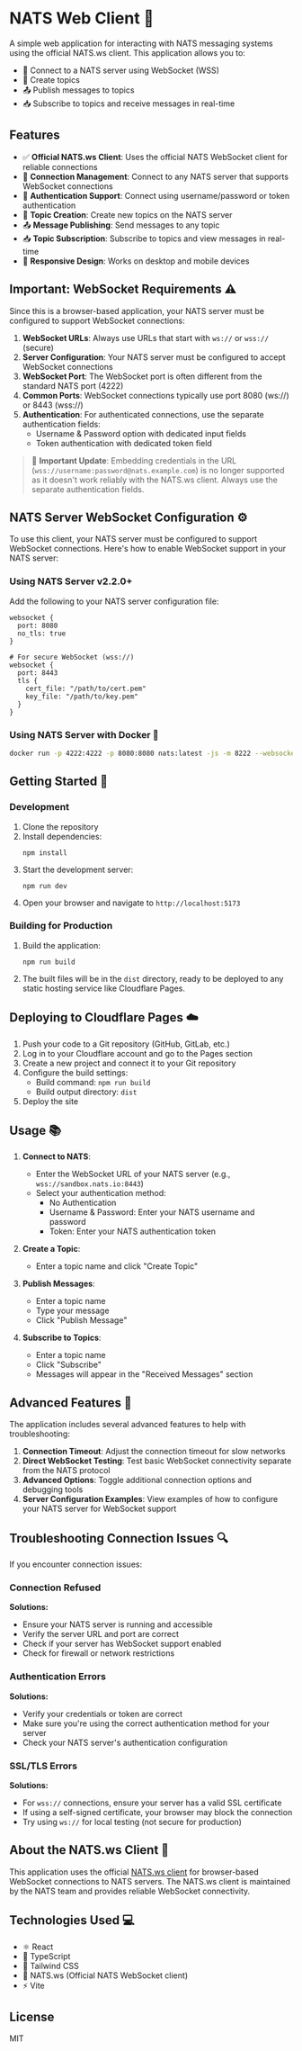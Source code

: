# NATS Web Client 🚀

A simple web application for interacting with NATS messaging systems using the official NATS.ws client. This application allows you to:

- 🔌 Connect to a NATS server using WebSocket (WSS)
- 📂 Create topics
- 📤 Publish messages to topics
- 📥 Subscribe to topics and receive messages in real-time

## Features

- ✅ **Official NATS.ws Client**: Uses the official NATS WebSocket client for reliable connections
- 🔗 **Connection Management**: Connect to any NATS server that supports WebSocket connections
- 🔐 **Authentication Support**: Connect using username/password or token authentication
- 📂 **Topic Creation**: Create new topics on the NATS server
- 📤 **Message Publishing**: Send messages to any topic
- 📥 **Topic Subscription**: Subscribe to topics and view messages in real-time
- 📱 **Responsive Design**: Works on desktop and mobile devices

## Important: WebSocket Requirements ⚠️

Since this is a browser-based application, your NATS server must be configured to support WebSocket connections:

1. **WebSocket URLs**: Always use URLs that start with `ws://` or `wss://` (secure)
2. **Server Configuration**: Your NATS server must be configured to accept WebSocket connections
3. **WebSocket Port**: The WebSocket port is often different from the standard NATS port (4222)
4. **Common Ports**: WebSocket connections typically use port 8080 (ws://) or 8443 (wss://)
5. **Authentication**: For authenticated connections, use the separate authentication fields:
   - Username & Password option with dedicated input fields
   - Token authentication with dedicated token field

> 📝 **Important Update**: Embedding credentials in the URL (`wss://username:password@nats.example.com`) is no longer supported as it doesn't work reliably with the NATS.ws client. Always use the separate authentication fields.

## NATS Server WebSocket Configuration ⚙️

To use this client, your NATS server must be configured to support WebSocket connections. Here's how to enable WebSocket support in your NATS server:

### Using NATS Server v2.2.0+

Add the following to your NATS server configuration file:

```
websocket {
  port: 8080
  no_tls: true
}

# For secure WebSocket (wss://)
websocket {
  port: 8443
  tls {
    cert_file: "/path/to/cert.pem"
    key_file: "/path/to/key.pem"
  }
}
```

### Using NATS Server with Docker 🐳

```bash
docker run -p 4222:4222 -p 8080:8080 nats:latest -js -m 8222 --websocket_port 8080
```

## Getting Started 🏁

### Development

1. Clone the repository
2. Install dependencies:
   ```
   npm install
   ```
3. Start the development server:
   ```
   npm run dev
   ```
4. Open your browser and navigate to `http://localhost:5173`

### Building for Production

1. Build the application:
   ```
   npm run build
   ```
2. The built files will be in the `dist` directory, ready to be deployed to any static hosting service like Cloudflare Pages.

## Deploying to Cloudflare Pages ☁️

1. Push your code to a Git repository (GitHub, GitLab, etc.)
2. Log in to your Cloudflare account and go to the Pages section
3. Create a new project and connect it to your Git repository
4. Configure the build settings:
   - Build command: `npm run build`
   - Build output directory: `dist`
5. Deploy the site

## Usage 📚

1. **Connect to NATS**:
   - Enter the WebSocket URL of your NATS server (e.g., `wss://sandbox.nats.io:8443`)
   - Select your authentication method:
     - No Authentication
     - Username & Password: Enter your NATS username and password
     - Token: Enter your NATS authentication token

2. **Create a Topic**:
   - Enter a topic name and click "Create Topic"

3. **Publish Messages**:
   - Enter a topic name
   - Type your message
   - Click "Publish Message"

4. **Subscribe to Topics**:
   - Enter a topic name
   - Click "Subscribe"
   - Messages will appear in the "Received Messages" section

## Advanced Features 🔧

The application includes several advanced features to help with troubleshooting:

1. **Connection Timeout**: Adjust the connection timeout for slow networks
2. **Direct WebSocket Testing**: Test basic WebSocket connectivity separate from the NATS protocol
3. **Advanced Options**: Toggle additional connection options and debugging tools
4. **Server Configuration Examples**: View examples of how to configure your NATS server for WebSocket support

## Troubleshooting Connection Issues 🔍

If you encounter connection issues:

### Connection Refused

**Solutions:**
- Ensure your NATS server is running and accessible
- Verify the server URL and port are correct
- Check if your server has WebSocket support enabled
- Check for firewall or network restrictions

### Authentication Errors

**Solutions:**
- Verify your credentials or token are correct
- Make sure you're using the correct authentication method for your server
- Check your NATS server's authentication configuration

### SSL/TLS Errors

**Solutions:**
- For `wss://` connections, ensure your server has a valid SSL certificate
- If using a self-signed certificate, your browser may block the connection
- Try using `ws://` for local testing (not secure for production)

## About the NATS.ws Client 📖

This application uses the official [NATS.ws client](https://github.com/nats-io/nats.ws#readme) for browser-based WebSocket connections to NATS servers. The NATS.ws client is maintained by the NATS team and provides reliable WebSocket connectivity.

## Technologies Used 💻

- ⚛️ React
- 📝 TypeScript
- 🎨 Tailwind CSS
- 📡 NATS.ws (Official NATS WebSocket client)
- ⚡ Vite

## License

MIT
